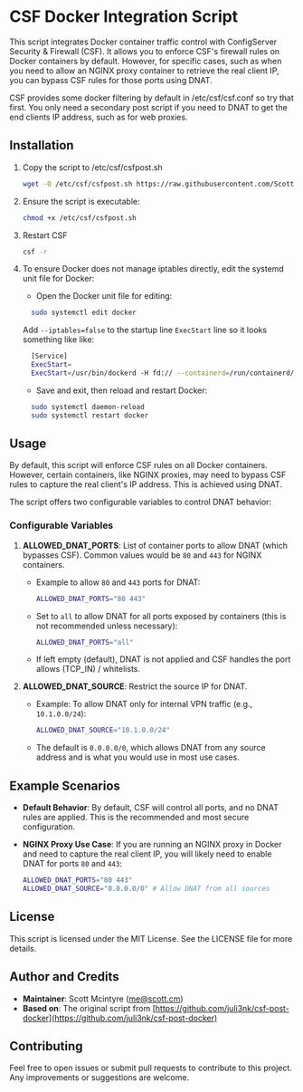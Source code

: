 # CSF Docker Integration Script

This script integrates Docker container traffic control with ConfigServer Security & Firewall (CSF).
It allows you to enforce CSF's firewall rules on Docker containers by default. However, for specific cases, such as when you need to allow an NGINX proxy container to retrieve the real client IP, you can bypass CSF rules for those ports using DNAT.

CSF provides some docker filtering by default in /etc/csf/csf.conf so try that first. You only need a secondary post script if you need to DNAT to get the end clients IP address, such as for web proxies.

## Installation

1. Copy the script to /etc/csf/csfpost.sh
   ```sh
   wget -O /etc/csf/csfpost.sh https://raw.githubusercontent.com/Scott-Mc/csf-docker/refs/heads/main/csfpost.sh
   ```
2. Ensure the script is executable:
   ```sh
   chmod +x /etc/csf/csfpost.sh
   ```
3. Restart CSF

   ```sh
   csf -r
   ```

4. To ensure Docker does not manage iptables directly, edit the systemd unit file for Docker:

   - Open the Docker unit file for editing:

   ```sh
     sudo systemctl edit docker
   ```

   Add `--iptables=false` to the startup line `ExecStart` line so it looks something like like:

   ```sh
     [Service]
     ExecStart=
     ExecStart=/usr/bin/dockerd -H fd:// --containerd=/run/containerd/containerd.sock --iptables=false
   ```

   - Save and exit, then reload and restart Docker:

   ```sh
     sudo systemctl daemon-reload
     sudo systemctl restart docker
   ```

## Usage

By default, this script will enforce CSF rules on all Docker containers. However, certain containers, like NGINX proxies, may need to bypass CSF rules to capture the real client's IP address. This is achieved using DNAT.

The script offers two configurable variables to control DNAT behavior:

### Configurable Variables

1. **ALLOWED_DNAT_PORTS**: List of container ports to allow DNAT (which bypasses CSF). Common values would be `80` and `443` for NGINX containers.

   - Example to allow `80` and `443` ports for DNAT:
     ```sh
     ALLOWED_DNAT_PORTS="80 443"
     ```
   - Set to `all` to allow DNAT for all ports exposed by containers (this is not recommended unless necessary):
     ```sh
     ALLOWED_DNAT_PORTS="all"
     ```
   - If left empty (default), DNAT is not applied and CSF handles the port allows (TCP_IN) / whitelists.

2. **ALLOWED_DNAT_SOURCE**: Restrict the source IP for DNAT.
   - Example: To allow DNAT only for internal VPN traffic (e.g., `10.1.0.0/24`):
     ```sh
     ALLOWED_DNAT_SOURCE="10.1.0.0/24"
     ```
   - The default is `0.0.0.0/0`, which allows DNAT from any source address and is what you would use in most use cases.

## Example Scenarios

- **Default Behavior**: By default, CSF will control all ports, and no DNAT rules are applied. This is the recommended and most secure configuration.
- **NGINX Proxy Use Case**: If you are running an NGINX proxy in Docker and need to capture the real client IP, you will likely need to enable DNAT for ports `80` and `443`:

  ```sh
  ALLOWED_DNAT_PORTS="80 443"
  ALLOWED_DNAT_SOURCE="0.0.0.0/0" # Allow DNAT from all sources
  ```

## License

This script is licensed under the MIT License. See the LICENSE file for more details.

## Author and Credits

- **Maintainer**: Scott Mcintyre (<me@scott.cm>)
- **Based on**: The original script from [https://github.com/juli3nk/csf-post-docker](https://github.com/juli3nk/csf-post-docker)

## Contributing

Feel free to open issues or submit pull requests to contribute to this project. Any improvements or suggestions are welcome.
